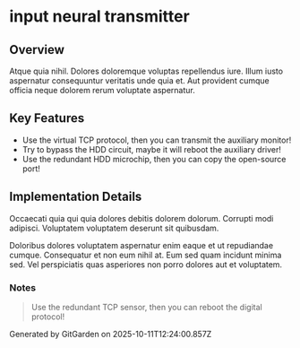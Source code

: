 # input neural transmitter

## Overview
Atque quia nihil. Dolores doloremque voluptas repellendus iure. Illum iusto aspernatur consequuntur veritatis unde quia et. Aut provident cumque officia neque dolorem rerum voluptate aspernatur.

## Key Features
- Use the virtual TCP protocol, then you can transmit the auxiliary monitor!
- Try to bypass the HDD circuit, maybe it will reboot the auxiliary driver!
- Use the redundant HDD microchip, then you can copy the open-source port!

## Implementation Details
Occaecati quia qui quia dolores debitis dolorem dolorum. Corrupti modi adipisci. Voluptatem voluptatem deserunt sit quibusdam.
 Doloribus dolores voluptatem aspernatur enim eaque et ut repudiandae cumque. Consequatur et non eum nihil at. Eum sed quam incidunt minima sed. Vel perspiciatis quas asperiores non porro dolores aut et voluptatem.

### Notes
> Use the redundant TCP sensor, then you can reboot the digital protocol!

Generated by GitGarden on 2025-10-11T12:24:00.857Z